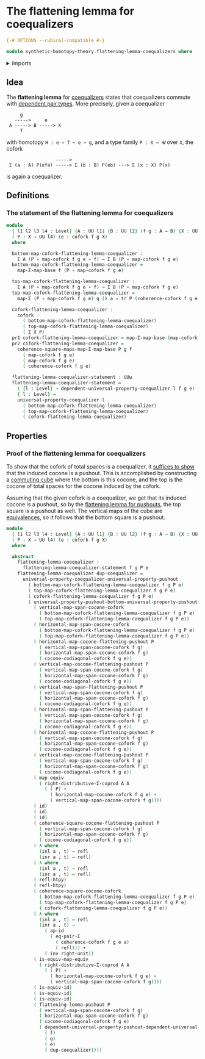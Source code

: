 # The flattening lemma for coequalizers

```agda
{-# OPTIONS --cubical-compatible #-}

module synthetic-homotopy-theory.flattening-lemma-coequalizers where
```

<details><summary>Imports</summary>

```agda
open import foundation.action-on-identifications-functions
open import foundation.coproduct-types
open import foundation.dependent-pair-types
open import foundation.equality-dependent-pair-types
open import foundation.equivalences
open import foundation.function-types
open import foundation.functoriality-dependent-pair-types
open import foundation.homotopies
open import foundation.identity-types
open import foundation.transport-along-identifications
open import foundation.type-arithmetic-coproduct-types
open import foundation.universe-levels

open import synthetic-homotopy-theory.coforks
open import synthetic-homotopy-theory.dependent-universal-property-coequalizers
open import synthetic-homotopy-theory.flattening-lemma-pushouts
open import synthetic-homotopy-theory.universal-property-coequalizers
open import synthetic-homotopy-theory.universal-property-pushouts
```

</details>

## Idea

The **flattening lemma** for
[coequalizers](synthetic-homotopy-theory.coequalizers.md) states that
coequalizers commute with
[dependent pair types](foundation.dependent-pair-types.md). More precisely,
given a coequalizer

```text
     g
   ----->     e
 A -----> B -----> X
     f
```

with homotopy `H : e ∘ f ~ e ∘ g`, and a type family `P : X → 𝓤` over `X`, the
cofork

```text
                  ----->
 Σ (a : A) P(efa) -----> Σ (b : B) P(eb) ---> Σ (x : X) P(x)
```

is again a coequalizer.

## Definitions

### The statement of the flattening lemma for coequalizers

```agda
module _
  { l1 l2 l3 l4 : Level} {A : UU l1} {B : UU l2} (f g : A → B) {X : UU l3}
  ( P : X → UU l4) (e : cofork f g X)
  where

  bottom-map-cofork-flattening-lemma-coequalizer :
    Σ A (P ∘ map-cofork f g e ∘ f) → Σ B (P ∘ map-cofork f g e)
  bottom-map-cofork-flattening-lemma-coequalizer =
    map-Σ-map-base f (P ∘ map-cofork f g e)

  top-map-cofork-flattening-lemma-coequalizer :
    Σ A (P ∘ map-cofork f g e ∘ f) → Σ B (P ∘ map-cofork f g e)
  top-map-cofork-flattening-lemma-coequalizer =
    map-Σ (P ∘ map-cofork f g e) g (λ a → tr P (coherence-cofork f g e a))

  cofork-flattening-lemma-coequalizer :
    cofork
      ( bottom-map-cofork-flattening-lemma-coequalizer)
      ( top-map-cofork-flattening-lemma-coequalizer)
      ( Σ X P)
  pr1 cofork-flattening-lemma-coequalizer = map-Σ-map-base (map-cofork f g e) P
  pr2 cofork-flattening-lemma-coequalizer =
    coherence-square-maps-map-Σ-map-base P g f
      ( map-cofork f g e)
      ( map-cofork f g e)
      ( coherence-cofork f g e)

  flattening-lemma-coequalizer-statement : UUω
  flattening-lemma-coequalizer-statement =
    ( {l : Level} → dependent-universal-property-coequalizer l f g e) →
    { l : Level} →
    universal-property-coequalizer l
      ( bottom-map-cofork-flattening-lemma-coequalizer)
      ( top-map-cofork-flattening-lemma-coequalizer)
      ( cofork-flattening-lemma-coequalizer)
```

## Properties

### Proof of the flattening lemma for coequalizers

To show that the cofork of total spaces is a coequalizer, it
[suffices to show](synthetic-homotopy-theory.universal-property-coequalizers.md)
that the induced cocone is a pushout. This is accomplished by constructing a
[commuting cube](foundation.commuting-cubes-of-maps.md) where the bottom is this
cocone, and the top is the cocone of total spaces for the cocone induced by the
cofork.

Assuming that the given cofork is a coequalizer, we get that its induced cocone
is a pushout, so by the
[flattening lemma for pushouts](synthetic-homotopy-theory.flattening-lemma-pushouts.md),
the top square is a pushout as well. The vertical maps of the cube are
[equivalences](foundation.equivalences.md), so it follows that the bottom square
is a pushout.

```agda
module _
  { l1 l2 l3 l4 : Level} {A : UU l1} {B : UU l2} (f g : A → B) {X : UU l3}
  ( P : X → UU l4) (e : cofork f g X)
  where

  abstract
    flattening-lemma-coequalizer :
      flattening-lemma-coequalizer-statement f g P e
    flattening-lemma-coequalizer dup-coequalizer =
      universal-property-coequalizer-universal-property-pushout
        ( bottom-map-cofork-flattening-lemma-coequalizer f g P e)
        ( top-map-cofork-flattening-lemma-coequalizer f g P e)
        ( cofork-flattening-lemma-coequalizer f g P e)
        ( universal-property-pushout-bottom-universal-property-pushout-top-cube-is-equiv
          ( vertical-map-span-cocone-cofork
            ( bottom-map-cofork-flattening-lemma-coequalizer f g P e)
            ( top-map-cofork-flattening-lemma-coequalizer f g P e))
          ( horizontal-map-span-cocone-cofork
            ( bottom-map-cofork-flattening-lemma-coequalizer f g P e)
            ( top-map-cofork-flattening-lemma-coequalizer f g P e))
          ( horizontal-map-cocone-flattening-pushout P
            ( vertical-map-span-cocone-cofork f g)
            ( horizontal-map-span-cocone-cofork f g)
            ( cocone-codiagonal-cofork f g e))
          ( vertical-map-cocone-flattening-pushout P
            ( vertical-map-span-cocone-cofork f g)
            ( horizontal-map-span-cocone-cofork f g)
            ( cocone-codiagonal-cofork f g e))
          ( vertical-map-span-flattening-pushout P
            ( vertical-map-span-cocone-cofork f g)
            ( horizontal-map-span-cocone-cofork f g)
            ( cocone-codiagonal-cofork f g e))
          ( horizontal-map-span-flattening-pushout P
            ( vertical-map-span-cocone-cofork f g)
            ( horizontal-map-span-cocone-cofork f g)
            ( cocone-codiagonal-cofork f g e))
          ( horizontal-map-cocone-flattening-pushout P
            ( vertical-map-span-cocone-cofork f g)
            ( horizontal-map-span-cocone-cofork f g)
            ( cocone-codiagonal-cofork f g e))
          ( vertical-map-cocone-flattening-pushout P
            ( vertical-map-span-cocone-cofork f g)
            ( horizontal-map-span-cocone-cofork f g)
            ( cocone-codiagonal-cofork f g e))
          ( map-equiv
            ( right-distributive-Σ-coprod A A
              ( ( P) ∘
                ( horizontal-map-cocone-cofork f g e) ∘
                ( vertical-map-span-cocone-cofork f g))))
          ( id)
          ( id)
          ( id)
          ( coherence-square-cocone-flattening-pushout P
            ( vertical-map-span-cocone-cofork f g)
            ( horizontal-map-span-cocone-cofork f g)
            ( cocone-codiagonal-cofork f g e))
          ( λ where
            (inl a , t) → refl
            (inr a , t) → refl)
          ( λ where
            (inl a , t) → refl
            (inr a , t) → refl)
          ( refl-htpy)
          ( refl-htpy)
          ( coherence-square-cocone-cofork
            ( bottom-map-cofork-flattening-lemma-coequalizer f g P e)
            ( top-map-cofork-flattening-lemma-coequalizer f g P e)
            ( cofork-flattening-lemma-coequalizer f g P e))
          ( λ where
            (inl a , t) → refl
            (inr a , t) →
              ( ap-id
                ( eq-pair-Σ
                  ( coherence-cofork f g e a)
                  ( refl))) ∙
              ( inv right-unit))
          ( is-equiv-map-equiv
            ( right-distributive-Σ-coprod A A
              ( ( P) ∘
                ( horizontal-map-cocone-cofork f g e) ∘
                ( vertical-map-span-cocone-cofork f g))))
          ( is-equiv-id)
          ( is-equiv-id)
          ( is-equiv-id)
          ( flattening-lemma-pushout P
            ( vertical-map-span-cocone-cofork f g)
            ( horizontal-map-span-cocone-cofork f g)
            ( cocone-codiagonal-cofork f g e)
            ( dependent-universal-property-pushout-dependent-universal-property-coequalizer
              ( f)
              ( g)
              ( e)
              ( dup-coequalizer))))
```

